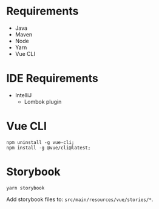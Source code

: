 

# Requirements

* Java
* Maven
* Node
* Yarn
* Vue CLI

# IDE Requirements

* IntelliJ
  * Lombok plugin
  
# Vue CLI

```$bash
npm uninstall -g vue-cli;
npm install -g @vue/cli@latest;
```

 # Storybook
 
 ```
 yarn storybook
  ```
  
Add storybook files to: `src/main/resources/vue/stories/*`.